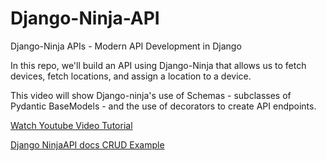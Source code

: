 # Django-Ninja-API
Django-Ninja APIs - Modern API Development in Django

In this repo, we'll build an API using Django-Ninja that allows us to fetch devices, fetch locations, and assign a location to a device.

This video will show Django-ninja's use of Schemas - subclasses of Pydantic BaseModels - and the use of decorators to create API endpoints.

[Watch Youtube Video Tutorial](https://www.youtube.com/watch?v=XqkqbsdtoMI&ab_channel=BugBytes)


[Django NinjaAPI docs CRUD Example](https://django-ninja.dev/tutorial/other/crud/)
